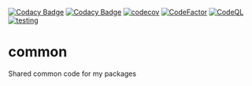 [![Codacy Badge](https://app.codacy.com/project/badge/Coverage/c65cf75b1768423bbb1d841d759d1698)](https://app.codacy.com/gh/ondrovic/common/dashboard?utm_source=gh&utm_medium=referral&utm_content=&utm_campaign=Badge_coverage)
[![Codacy Badge](https://app.codacy.com/project/badge/Grade/c65cf75b1768423bbb1d841d759d1698)](https://app.codacy.com/gh/ondrovic/common/dashboard?utm_source=gh&utm_medium=referral&utm_content=&utm_campaign=Badge_grade)
[![codecov](https://codecov.io/github/ondrovic/common/graph/badge.svg?token=KDHIVNES6J)](https://codecov.io/github/ondrovic/common)
[![CodeFactor](https://www.codefactor.io/repository/github/ondrovic/common/badge)](https://www.codefactor.io/repository/github/ondrovic/common)
[![CodeQL](https://github.com/ondrovic/common/actions/workflows/github-code-scanning/codeql/badge.svg)](https://github.com/ondrovic/common/actions/workflows/github-code-scanning/codeql)
[![testing](https://github.com/ondrovic/common/actions/workflows/testing.yml/badge.svg)](https://github.com/ondrovic/common/actions/workflows/testing.yml)

# common
Shared common code for my packages
